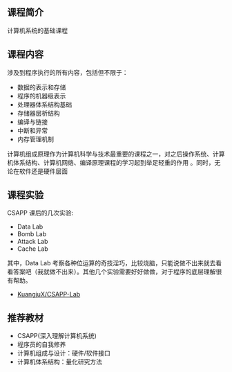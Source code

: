 ## 课程简介
计算机系统的基础课程

## 课程内容    

涉及到程序执行的所有内容，包括但不限于：
- 数据的表示和存储
- 程序的机器级表示
- 处理器体系结构基础
- 存储器层析结构
- 编译与链接
- 中断和异常
- 内存管理机制  
  
计算机组成原理作为计算机科学与技术最重要的课程之一，对之后操作系统、计算机体系结构、计算机网络、编译原理课程的学习起到举足轻重的作用
。同时，无论在软件还是硬件层面
## 课程实验 
CSAPP 课后的几次实验:
- Data Lab
- Bomb Lab
- Attack Lab
- Cache Lab

其中，Data Lab 考察各种位运算的奇技淫巧，比较烧脑，只能说做不出来就去看看答案吧（我就做不出来）。其他几个实验需要好好做做，对于程序的底层理解很有帮助。

- [KuangjuX/CSAPP-Lab](https://github.com/KuangjuX/CSAPP-Lab)

## 推荐教材
- CSAPP(深入理解计算机系统)
- 程序员的自我修养  
- 计算机组成与设计：硬件/软件接口
- 计算机体系结构：量化研究方法
